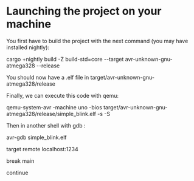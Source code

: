 # Launching the project on your machine

You first have to build the project with the next command (you may have installed nightly):

cargo +nightly build -Z build-std=core --target avr-unknown-gnu-atmega328 --release

You should now have a .elf file in target/avr-unknown-gnu-atmega328/release

Finally, we can execute this code with qemu:

qemu-system-avr -machine uno -bios target/avr-unknown-gnu-atmega328/release/simple_blink.elf -s -S

Then in another shell with gdb : 

avr-gdb simple_blink.elf

target remote localhost:1234

break main

continue



